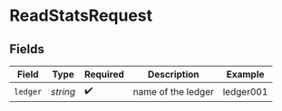 # ReadStatsRequest


## Fields

| Field              | Type               | Required           | Description        | Example            |
| ------------------ | ------------------ | ------------------ | ------------------ | ------------------ |
| `ledger`           | *string*           | :heavy_check_mark: | name of the ledger | ledger001          |